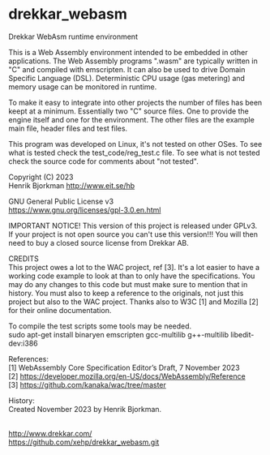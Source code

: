 # drekkar_webasm

Drekkar WebAsm runtime environment<br>

This is a Web Assembly environment intended to be embedded in other applications.
The Web Assembly programs ".wasm" are typically written in "C" and compiled
with emscripten. It can also be used to drive Domain Specific Language (DSL).
Deterministic CPU usage (gas metering) and memory usage can be monitored in runtime.

To make it easy to integrate into other projects the number of files has
been keept at a minimum. Essentially two "C" source files. One to provide
the engine itself and one for the environment. The other files are 
the example main file, header files and test files.

This program was developed on Linux, it's not tested on other OSes.
To see what is tested check the test_code/reg_test.c file. To see what 
is not tested check the source code for comments about "not tested".

Copyright (C) 2023<br>
Henrik Bjorkman http://www.eit.se/hb<br>

GNU General Public License v3<br>
https://www.gnu.org/licenses/gpl-3.0.en.html<br>

IMPORTANT NOTICE! This version of this project is released under GPLv3.<br>
If your project is not open source you can't use this version!!!
You will then need to buy a closed source license from Drekkar AB.

CREDITS<br>
This project owes a lot to the WAC project, ref [3]. It's a lot easier
to have a working code example to look at than to only have the
specifications. You may do any changes to this code but must make sure
to mention that in history. You must also to keep a reference to the
originals, not just this project but also to the WAC project.
Thanks also to W3C [1] and Mozilla [2] for their online documentation.

To compile the test scripts some tools may be needed.<br>
sudo apt-get install binaryen emscripten gcc-multilib g++-multilib libedit-dev:i386<br>

References:<br>
[1] WebAssembly Core Specification Editor’s Draft, 7 November 2023<br>
[2] https://developer.mozilla.org/en-US/docs/WebAssembly/Reference<br>
[3] https://github.com/kanaka/wac/tree/master<br>

History:<br>
Created November 2023 by Henrik Bjorkman.<br><br>

http://www.drekkar.com/<br>
https://github.com/xehp/drekkar_webasm.git<br>
